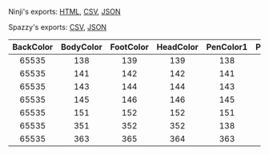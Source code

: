 Ninji's exports: [HTML](https://wuffs.org/acnh/bcsv_160/html/MessageCardBoardDesignParam.html), [CSV](https://wuffs.org/acnh/bcsv_160/csv/MessageCardBoardDesignParam.csv), [JSON](https://wuffs.org/acnh/bcsv_160/json/MessageCardBoardDesignParam.json)

Spazzy's exports: [CSV](https://github.com/McSpazzy/acnh-csv/blob/master/MessageCardBoardDesignParam.csv), [JSON](https://github.com/McSpazzy/acnh-json/blob/master/MessageCardBoardDesignParam.json)

| BackColor | BodyColor | FootColor | HeadColor | PenColor1 | PenColor2 | PenColor3 | PenColor4 | RuleColor | TextLotId | _84818e10 | UniqueID | ResourceName |
|:--:|:--:|:--:|:--:|:--:|:--:|:--:|:--:|:--:|:--:|:--:|:--:|:--:|
| 65535 | 138 | 139 | 139 | 138 | 360 | 169 | 170 | 1 | -1 | 65535 | 0 | 'BoardCardNormal00' | 
| 65535 | 141 | 142 | 142 | 141 | 141 | 141 | 141 | 1 | -1 | 65535 | 1 | 'BoardCardBirthday00' | 
| 65535 | 143 | 144 | 144 | 143 | 143 | 143 | 143 | 1 | -1 | 65535 | 2 | 'BoardCardFishing00' | 
| 65535 | 145 | 146 | 146 | 145 | 145 | 145 | 145 | 1 | -1 | 65535 | 3 | 'BoardCardInsect00' | 
| 65535 | 151 | 152 | 152 | 151 | 151 | 151 | 151 | 1 | -1 | 65535 | 4 | 'BoardCardNewYearsEve00' | 
| 65535 | 351 | 352 | 352 | 138 | 351 | 351 | 351 | 1 | -1 | 65535 | 5 | 'BoardCardOffice00' | 
| 65535 | 363 | 365 | 364 | 363 | 363 | 363 | 363 | 1 | -1 | 65535 | 6 | 'BoardCardHalloween00' | 
